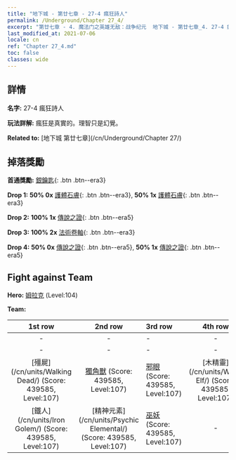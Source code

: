 ```yaml
---
title: "地下城 - 第廿七章 - 27-4 瘋狂詩人"
permalink: /Underground/Chapter 27_4/
excerpt: "第廿七章 - 4. 魔法门之英雄无敌：战争纪元  地下城 - 第廿七章_4. 27-4 瘋狂詩人"
last_modified_at: 2021-07-06
locale: cn
ref: "Chapter 27_4.md"
toc: false
classes: wide
---
```


## 詳情

 **名字:** 27-4 瘋狂詩人

 **玩法詳解:**       瘋狂是真實的。理智只是幻覺。

 **Related to:** [地下城 第廿七章](/cn/Underground/Chapter 27/)

## 掉落獎勵

 **首通獎勵:** [銀鑰匙](/cn/Items/con_693/){: .btn .btn--era3}

 **Drop 1:** **50% 0x** [護體石膚](/cn/Items/her_452/){: .btn .btn--era3}, **50% 1x** [護體石膚](/cn/Items/her_452/){: .btn .btn--era3}

 **Drop 2:** **100% 1x** [傳說之證](/cn/Items/mat_102/){: .btn .btn--era5}

 **Drop 3:** **100% 2x** [法術卷軸](/cn/Items/con_694/){: .btn .btn--era3}

 **Drop 4:** **50% 0x** [傳說之證](/cn/Items/mat_95/){: .btn .btn--era5}, **50% 1x** [傳說之證](/cn/Items/mat_95/){: .btn .btn--era5}


## Fight against Team
 **Hero:** [姆拉克](/cn/heroes/Mullich/) (Level:104)

 **Team:**


  | 1st row | 2nd row | 3rd row | 4th row |
  |:----:|:----:|:----|:----:|
  | - | - | - | - |
  | - | - | - | - |
  | [殭屍](/cn/units/Walking Dead/) (Score: 439585, Level:107)  | [獨角獸](/cn/units/Unicorn/) (Score: 439585, Level:107)  | [邪眼](/cn/units/Beholder/) (Score: 439585, Level:107)  | [木精靈](/cn/units/Wood Elf/) (Score: 439585, Level:107)  |
  | [鐵人](/cn/units/Iron Golem/) (Score: 439585, Level:107)  | [精神元素](/cn/units/Psychic Elemental/) (Score: 439585, Level:107)  | [巫妖](/cn/units/Lich/) (Score: 439585, Level:107)  | - |


